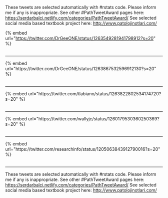 

These tweets are selected automatically with #rstats code. Please inform me if any is inappropriate.
See other #PathTweetAward pages here: https://serdarbalci.netlify.com/categories/PathTweetAward/ 
See selected social media based textbook project here: http://www.patolojinotlari.com/

{% embed url="https://twitter.com/DrGeeONE/status/1263549281941798912?s=20" %}<br>
<br>
<hr>
{% embed url="https://twitter.com/DrGeeONE/status/1263867532596912130?s=20" %}<br>
<br>
<hr>
{% embed url="https://twitter.com/tlabiano/status/1263822802534174720?s=20" %}<br>
<br>
<hr>
{% embed url="https://twitter.com/wallyjc/status/1260179530360250369?s=20" %}<br>
<br>
<hr>
{% embed url="https://twitter.com/researchinfo/status/1205063843912790016?s=20" %}<br>
<br>
<hr>


These tweets are selected automatically with #rstats code. Please inform me if any is inappropriate.
See other #PathTweetAward pages here: https://serdarbalci.netlify.com/categories/PathTweetAward/ 
See selected social media based textbook project here: http://www.patolojinotlari.com/
